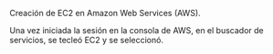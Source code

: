 Creación de EC2 en Amazon Web Services (AWS).

Una vez iniciada la sesión en la consola de AWS, en el buscador de servicios, se tecleó EC2 y se seleccionó.


